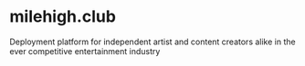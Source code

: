 # milehigh.club
Deployment platform for independent artist and content creators alike in the ever competitive entertainment industry 
